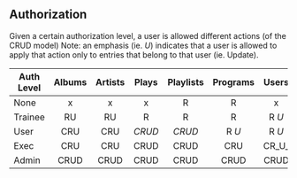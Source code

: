 Authorization
-------------

Given a certain authorization level, a user is allowed different actions (of the CRUD model)
Note: an emphasis (ie. _U_) indicates that a user is allowed to apply that action only to entries that belong to that user (ie. Update).

| Auth Level |  Albums | Artists | Plays | Playlists | Programs | Users |
|------------|:-------:|:-------:|:-----:|:---------:|:--------:|:-----:|
|  None      |    x    |    x    |   x   |     R     |     R    |   x   |
|  Trainee   |    RU   |    RU   |   R   |     R     |     R    | R _U_ |
|  User      |   CRU   |   CRU   |_CRUD_ |   _CRUD_  |    R _U_ | R _U_ |
|  Exec      |   CRU   |   CRU   | CRUD  |    CRUD   |    CRU   | CR_U_ |
|  Admin     |   CRUD  |   CRUD  | CRUD  |    CRUD   |   CRUD   | CRUD  |


